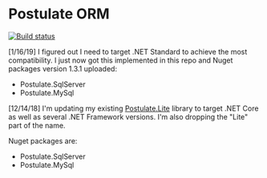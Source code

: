 # Postulate ORM

[![Build status](https://ci.appveyor.com/api/projects/status/i8uoaftti334xuth/branch/master?svg=true)](https://ci.appveyor.com/project/adamosoftware/postulate/branch/master)

[1/16/19] I figured out I need to target .NET Standard to achieve the most compatibility. I just now got this implemented in this repo and Nuget packages version 1.3.1 uploaded:

- Postulate.SqlServer
- Postulate.MySql

[12/14/18] I'm updating my existing [Postulate.Lite](https://github.com/adamosoftware/Postulate.Lite) library to target .NET Core as well as several .NET Framework versions. I'm also dropping the "Lite" part of the name.

Nuget packages are:
- Postulate.SqlServer
- Postulate.MySql
